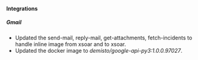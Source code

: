 
#### Integrations

##### Gmail

- Updated the send-mail, reply-mail, get-attachments, fetch-incidents to handle inline image from xsoar and to xsoar.
- Updated the docker image to *demisto/google-api-py3:1.0.0.97027*.

